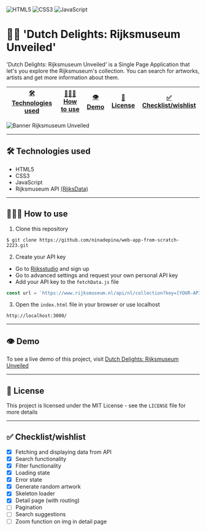 ![HTML5](https://img.shields.io/badge/html5-%23E34F26.svg?style=for-the-badge&logo=html5&logoColor=white) ![CSS3](https://img.shields.io/badge/css3-%231572B6.svg?style=for-the-badge&logo=css3&logoColor=white) ![JavaScript](https://img.shields.io/badge/javascript-%23323330.svg?style=for-the-badge&logo=javascript&logoColor=%23F7DF1E) 

# 👋🏼 'Dutch Delights: Rijksmuseum Unveiled'
'Dutch Delights: Rijksmuseum Unveiled' is a Single Page Application that let's you explore the Rijksmuseum's collection. You can search for artworks, artists and get more information about them.

| [🛠️ Technologies used](https://github.com/ninadepina/web-app-from-scratch-2223#%EF%B8%8F-technologies-used) | [👩🏼‍💻 How to use](https://github.com/ninadepina/web-app-from-scratch-2223#-how-to-use) | [👁️ Demo](https://github.com/ninadepina/web-app-from-scratch-2223#%EF%B8%8F-demo) | [📄 License](https://github.com/ninadepina/web-app-from-scratch-2223#-license) | [✅ Checklist/wishlist](https://github.com/ninadepina/web-app-from-scratch-2223#-checklistwishlist) |
|---|---|---|---|---|

![Banner Rijksmuseum Unveiled](https://user-images.githubusercontent.com/89778503/220186409-e19af030-8bfa-4d06-a885-8e75cea6f723.png)

---

## 🛠️ Technologies used
- HTML5
- CSS3
- JavaScript
- Rijksmuseum API [(RijksData)](https://data.rijksmuseum.nl/object-metadata/api/)

---

## 👩🏼‍💻 How to use
1. Clone this repository
```
$ git clone https://github.com/ninadepina/web-app-from-scratch-2223.git
```

2. Create your API key
- Go to [Rijksstudio](https://www.rijksmuseum.nl/nl/rijksstudio) and sign up
- Go to advanced settings and request your own personal API key
- Add your API key to the `fetchData.js` file
```javascript
const url = `https://www.rijksmuseum.nl/api/nl/collection?key=[YOUR-API-KEY-HERE]&q=${userInput}`;
```

3. Open the `index.html` file in your browser or use localhost
```
http://localhost:3000/
```

---

## 👁️ Demo
To see a live demo of this project, visit [Dutch Delights: Rijksmuseum Unveiled](https://ninadepina-wafs-rijks.vercel.app/)

---

## 📄 License
This project is licensed under the MIT License - see the `LICENSE` file for more details

---

## ✅ Checklist/wishlist
- [x] Fetching and displaying data from API
- [x] Search functionality
- [x] Filter functionality
- [x] Loading state
- [x] Error state
- [x] Generate random artwork
- [x] Skeleton loader
- [x] Detail page (with routing)
- [ ] Pagination
- [ ] Search suggestions
- [ ] Zoom function on img in detail page
